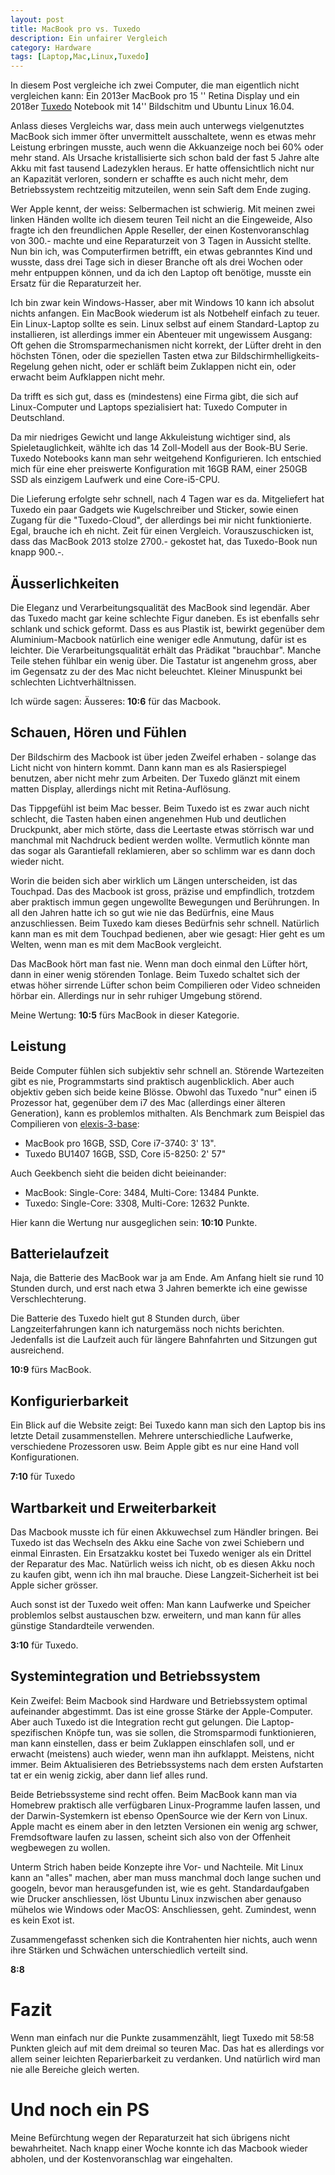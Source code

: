 ```yaml
---
layout: post
title: MacBook pro vs. Tuxedo
description: Ein unfairer Vergleich
category: Hardware
tags: [Laptop,Mac,Linux,Tuxedo]
---
```

In diesem Post vergleiche ich zwei Computer, die man eigentlich nicht vergleichen kann: Ein 2013er MacBook pro 15 '' Retina Display und ein 2018er [Tuxedo](https://www.tuxedocomputers.com/de/TUXEDO-Book-BU1407-14-matt-Full-HD-IPS-bis-Intel-Core-i7-Energiespar-CPU-zwei-HDD/SSD-bis-32GB-RAM-bis-10h-Akku-Slim-Book-LTE-opt.tuxedo) Notebook mit 14'' Bildschitm und Ubuntu Linux 16.04.

Anlass dieses Vergleichs war, dass mein auch unterwegs vielgenutztes MacBook sich immer öfter unvermittelt ausschaltete, wenn es etwas mehr Leistung erbringen musste, auch wenn die Akkuanzeige noch bei 60% oder mehr stand. Als Ursache kristallisierte sich schon bald der fast 5 Jahre alte Akku mit fast tausend Ladezyklen heraus. Er hatte offensichtlich nicht nur an Kapazität verloren, sondern er schaffte es auch nicht mehr, dem Betriebssystem rechtzeitig mitzuteilen, wenn sein Saft dem Ende zuging.

Wer Apple kennt, der weiss: Selbermachen ist schwierig. Mit meinen zwei linken Händen wollte ich diesem teuren Teil nicht an die Eingeweide, Also fragte ich den freundlichen Apple Reseller, der einen Kostenvoranschlag von 300.- machte und eine Reparaturzeit von 3 Tagen in Aussicht stellte.
Nun bin ich, was Computerfirmen betrifft, ein etwas gebranntes Kind und wusste, dass drei Tage sich in dieser Branche oft als drei Wochen oder mehr entpuppen können, und da ich den Laptop oft benötige, musste ein Ersatz für die Reparaturzeit her.

Ich bin zwar kein Windows-Hasser, aber mit Windows 10 kann ich absolut nichts anfangen. Ein MacBook wiederum ist als Notbehelf einfach zu teuer. Ein Linux-Laptop sollte es sein. Linux selbst auf einem Standard-Laptop zu installieren, ist allerdings immer ein Abenteuer mit ungewissem Ausgang: Oft gehen die Stromsparmechanismen nicht korrekt, der Lüfter dreht in den höchsten Tönen, oder die speziellen Tasten etwa zur Bildschirmhelligkeits-Regelung gehen nicht, oder er schläft beim Zuklappen nicht ein, oder erwacht beim Aufklappen nicht mehr. 

Da trifft es sich gut, dass es (mindestens) eine Firma gibt, die sich auf Linux-Computer und Laptops spezialisiert hat: Tuxedo Computer in Deutschland.

Da mir niedriges Gewicht und lange Akkuleistung wichtiger sind, als Spieletauglichkeit, wählte ich das 14 Zoll-Modell aus der Book-BU Serie. Tuxedo Notebooks kann man sehr weitgehend Konfigurieren. Ich entschied mich für eine eher preiswerte Konfiguration mit 16GB RAM, einer 250GB SSD als einzigem Laufwerk und eine Core-i5-CPU.

Die Lieferung erfolgte sehr schnell, nach 4 Tagen war es da. Mitgeliefert hat Tuxedo ein paar Gadgets wie Kugelschreiber und Sticker, sowie einen Zugang für die "Tuxedo-Cloud", der allerdings bei mir nicht funktionierte. Egal, brauche ich eh nicht. 
Zeit für einen Vergleich. Vorauszuschicken ist, dass das MacBook 2013 stolze 2700.- gekostet hat, das Tuxedo-Book nun knapp 900.-.

## Äusserlichkeiten

Die Eleganz und Verarbeitungsqualität des MacBook sind legendär. Aber das Tuxedo macht gar keine schlechte Figur daneben. Es ist ebenfalls sehr schlank und schick geformt. Dass es aus Plastik ist, bewirkt gegenüber dem Aluminium-Macbook natürlich eine weniger edle Anmutung, dafür ist es leichter. Die Verarbeitungsqualität erhält das Prädikat "brauchbar". Manche Teile stehen fühlbar ein wenig über. Die Tastatur ist angenehm gross, aber im Gegensatz zu der des Mac nicht beleuchtet. Kleiner Minuspunkt bei schlechten Lichtverhältnissen.

Ich würde sagen: Äusseres: **10:6** für das Macbook.

## Schauen, Hören und Fühlen

Der Bildschirm des Macbook ist über jeden Zweifel erhaben - solange das Licht nicht von hintern kommt. Dann kann man es als Rasierspiegel benutzen, aber nicht mehr zum Arbeiten. Der Tuxedo glänzt mit einem matten Display, allerdings nicht mit Retina-Auflösung. 

Das Tippgefühl ist beim Mac besser. Beim Tuxedo ist es zwar auch nicht schlecht, die Tasten haben einen angenehmen Hub und deutlichen Druckpunkt, aber mich störte, dass die Leertaste etwas störrisch war und manchmal mit Nachdruck bedient werden wollte. Vermutlich könnte man das sogar als Garantiefall reklamieren, aber so schlimm war es dann doch wieder nicht.

Worin die beiden sich aber wirklich um Längen unterscheiden, ist das Touchpad. Das des Macbook ist gross, präzise und empfindlich, trotzdem aber praktisch immun gegen ungewollte Bewegungen und Berührungen. In all den Jahren hatte ich so gut wie nie das Bedürfnis, eine Maus anzuschliessen. Beim Tuxedo kam dieses Bedürfnis sehr schnell. Natürlich kann man es mit dem Touchpad bedienen, aber wie gesagt: Hier geht es um Welten, wenn man es mit dem MacBook vergleicht.

Das MacBook hört man fast nie. Wenn man doch einmal den Lüfter hört, dann in einer wenig störenden Tonlage. Beim Tuxedo schaltet sich der etwas höher sirrende Lüfter schon beim Compilieren oder Video schneiden hörbar ein. Allerdings nur in sehr ruhiger Umgebung störend.

Meine Wertung: **10:5** fürs MacBook in dieser Kategorie.

## Leistung

Beide Computer fühlen sich subjektiv sehr schnell an. Störende Wartezeiten gibt es nie, Programmstarts sind praktisch augenblicklich. Aber auch objektiv geben sich beide keine Blösse. Obwohl das Tuxedo "nur" einen i5 Prozessor hat, gegenüber dem i7 des Mac (allerdings einer älteren Generation), kann es problemlos mithalten. Als Benchmark zum Beispiel das Compilieren von [elexis-3-base](https://github.com/rgwch/elexis-3-base):

* MacBook pro 16GB, SSD, Core i7-3740:          3' 13".
* Tuxedo BU1407 16GB, SSD, Core i5-8250:        2' 57" 

Auch Geekbench sieht die beiden dicht beieinander:

* MacBook:  Single-Core: 3484, Multi-Core: 13484 Punkte.
* Tuxedo:   Single-Core: 3308, Multi-Core: 12632 Punkte.

Hier kann die Wertung nur ausgeglichen sein: **10:10** Punkte.

## Batterielaufzeit

Naja, die Batterie des MacBook war ja am Ende. Am Anfang hielt sie rund 10 Stunden durch, und erst nach etwa 3 Jahren bemerkte ich eine gewisse Verschlechterung.

Die Batterie des Tuxedo hielt gut 8 Stunden durch, über Langzeiterfahrungen kann ich naturgemäss noch nichts berichten. Jedenfalls ist die Laufzeit auch für längere Bahnfahrten und Sitzungen gut ausreichend.

**10:9** fürs MacBook.

## Konfigurierbarkeit

Ein Blick auf die Website zeigt: Bei Tuxedo kann man sich den Laptop bis ins letzte Detail zusammenstellen. Mehrere unterschiedliche Laufwerke, verschiedene Prozessoren usw. Beim Apple gibt es nur eine Hand voll Konfigurationen.

**7:10** für Tuxedo

## Wartbarkeit und Erweiterbarkeit

Das Macbook musste ich für einen Akkuwechsel zum Händler bringen. Bei Tuxedo ist das Wechseln des Akku eine Sache von zwei Schiebern und einmal Einrasten. Ein Ersatzakku kostet bei Tuxedo weniger als ein Drittel der Reparatur des Mac. Natürlich weiss ich nicht, ob es diesen Akku noch zu kaufen gibt, wenn ich ihn mal brauche. Diese Langzeit-Sicherheit ist bei Apple sicher grösser. 

Auch sonst ist der Tuxedo weit offen: Man kann Laufwerke und Speicher problemlos selbst austauschen bzw. erweitern, und man kann für alles günstige Standardteile verwenden.

**3:10** für Tuxedo.

## Systemintegration und Betriebssystem

Kein Zweifel: Beim Macbook sind Hardware und Betriebssystem optimal aufeinander abgestimmt. Das ist eine grosse Stärke der Apple-Computer. Aber auch Tuxedo ist die Integration recht gut gelungen. Die Laptop-spezifischen Knöpfe tun, was sie sollen, die Stromsparmodi funktionieren, man kann einstellen, dass er beim Zuklappen einschlafen soll, und er erwacht (meistens) auch wieder, wenn man ihn aufklappt. Meistens, nicht immer. Beim Aktualisieren des Betriebssystems nach dem ersten Aufstarten tat er ein wenig zickig, aber dann lief alles rund.

Beide Betriebssysteme sind recht offen. Beim MacBook kann man via Homebrew praktisch alle verfügbaren Linux-Programme laufen lassen, und der Darwin-Systemkern ist ebenso OpenSource wie der Kern von Linux. Apple macht es einem aber in den letzten Versionen ein wenig arg schwer, Fremdsoftware laufen zu lassen, scheint sich also von der Offenheit wegbewegen zu wollen. 

Unterm Strich haben beide Konzepte ihre Vor- und Nachteile. Mit Linux kann an "alles" machen, aber man muss manchmal doch lange suchen und googeln, bevor man herausgefunden ist, wie es geht. Standardaufgaben wie Drucker anschliessen, löst Ubuntu Linux inzwischen aber genauso mühelos wie Windows oder MacOS: Anschliessen, geht. Zumindest, wenn es kein Exot ist. 

Zusammengefasst schenken sich die Kontrahenten hier nichts, auch wenn ihre Stärken und Schwächen unterschiedlich verteilt sind.

**8:8**

# Fazit

Wenn man einfach nur die Punkte zusammenzählt, liegt Tuxedo mit 58:58 Punkten gleich auf mit dem dreimal so teuren Mac. Das hat es allerdings vor allem seiner leichten Reparierbarkeit zu verdanken. Und natürlich wird man nie alle Bereiche gleich werten. 

# Und noch ein PS

Meine Befürchtung wegen der Reparaturzeit hat sich übrigens nicht bewahrheitet. Nach knapp einer Woche konnte ich das Macbook wieder abholen, und der Kostenvoranschlag war eingehalten. 
